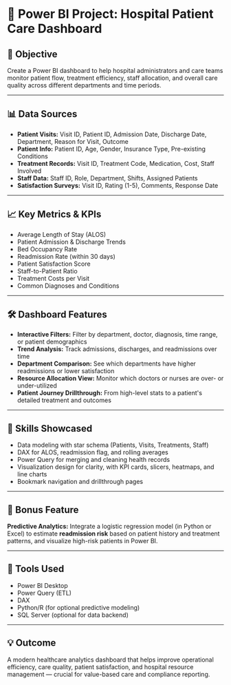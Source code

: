 # 🏥 Power BI Project: Hospital Patient Care Dashboard

## 🧠 Objective
Create a Power BI dashboard to help hospital administrators and care teams monitor patient flow, treatment efficiency, staff allocation, and overall care quality across different departments and time periods.

---

## 📊 Data Sources
- **Patient Visits:** Visit ID, Patient ID, Admission Date, Discharge Date, Department, Reason for Visit, Outcome
- **Patient Info:** Patient ID, Age, Gender, Insurance Type, Pre-existing Conditions
- **Treatment Records:** Visit ID, Treatment Code, Medication, Cost, Staff Involved
- **Staff Data:** Staff ID, Role, Department, Shifts, Assigned Patients
- **Satisfaction Surveys:** Visit ID, Rating (1-5), Comments, Response Date

---

## 📈 Key Metrics & KPIs
- Average Length of Stay (ALOS)
- Patient Admission & Discharge Trends
- Bed Occupancy Rate
- Readmission Rate (within 30 days)
- Patient Satisfaction Score
- Staff-to-Patient Ratio
- Treatment Costs per Visit
- Common Diagnoses and Conditions

---

## 🛠️ Dashboard Features
- **Interactive Filters:** Filter by department, doctor, diagnosis, time range, or patient demographics
- **Trend Analysis:** Track admissions, discharges, and readmissions over time
- **Department Comparison:** See which departments have higher readmissions or lower satisfaction
- **Resource Allocation View:** Monitor which doctors or nurses are over- or under-utilized
- **Patient Journey Drillthrough:** From high-level stats to a patient's detailed treatment and outcomes

---

## 🧩 Skills Showcased
- Data modeling with star schema (Patients, Visits, Treatments, Staff)
- DAX for ALOS, readmission flag, and rolling averages
- Power Query for merging and cleaning health records
- Visualization design for clarity, with KPI cards, slicers, heatmaps, and line charts
- Bookmark navigation and drillthrough pages

---

## 🧪 Bonus Feature
**Predictive Analytics:** Integrate a logistic regression model (in Python or Excel) to estimate **readmission risk** based on patient history and treatment patterns, and visualize high-risk patients in Power BI.

---

## 🧰 Tools Used
- Power BI Desktop
- Power Query (ETL)
- DAX
- Python/R (for optional predictive modeling)
- SQL Server (optional for data backend)

---

## 💡 Outcome
A modern healthcare analytics dashboard that helps improve operational efficiency, care quality, patient satisfaction, and hospital resource management — crucial for value-based care and compliance reporting.